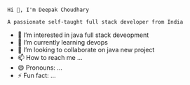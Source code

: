 
                                                                                     Hi 👋, I'm Deepak Choudhary
                                                                           A passionate self-taught full stack developer from India


- 👀 I’m interested in java full stack deveopment
- 🌱 I’m currently learning devops
- 💞️ I’m looking to collaborate on java new project
- 📫 How to reach me ...
- 😄 Pronouns: ...
- ⚡ Fun fact: ...

<!---
DeepakSirvi/DeepakSirvi is a ✨ special ✨ repository because its `README.md` (this file) appears on your GitHub profile.
You can click the Preview link to take a look at your changes.
--->
